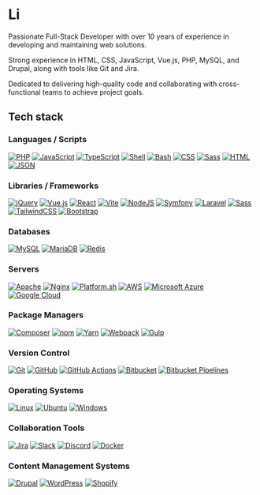 # Li
Passionate Full-Stack Developer with over 10 years of experience in developing and maintaining web solutions.

Strong experience in HTML, CSS, JavaScript, Vue.js, PHP, MySQL, and Drupal, along with tools like Git and Jira.

Dedicated to delivering high-quality code and collaborating with cross-functional teams to achieve project goals.

## Tech stack

### Languages / Scripts

[![PHP](https://img.shields.io/badge/php-777BB4?&logo=php&logoColor=white)](#)
[![JavaScript](https://img.shields.io/badge/JavaScript-F7DF1E?logo=javascript&logoColor=fff)](#)
[![TypeScript](https://img.shields.io/badge/TypeScript-3178C6?logo=typescript&logoColor=fff)](#)
[![Shell](https://img.shields.io/badge/shell-4EAA25?logo=gnu-bash&logoColor=white&style=flat)](#)
[![Bash](https://img.shields.io/badge/Bash-4EAA25?logo=gnubash&logoColor=fff)](#)
[![CSS](https://img.shields.io/badge/CSS-1572B6?logo=css3&logoColor=fff)](#)
[![Sass](https://img.shields.io/badge/Sass-CC6699?logo=sass&logoColor=fff)](#)
[![HTML](https://img.shields.io/badge/HTML-E34F26?logo=html5&logoColor=fff)](#)
[![JSON](https://img.shields.io/badge/JSON-282a36?logo=json&logoColor=fff)](#)

### Libraries / Frameworks

[![jQuery](https://img.shields.io/badge/jquery-%230769AD.svg?logo=jquery&logoColor=white)](#)
[![Vue.js](https://img.shields.io/badge/Vue.js-4FC08D?logo=vuedotjs&logoColor=fff)](#)
[![React](https://img.shields.io/badge/React-282a36?logo=react&logoColor=61DAFB)](#)
[![Vite](https://img.shields.io/badge/Vite-646CFF?logo=vite&logoColor=fff)](#)
[![NodeJS](https://img.shields.io/badge/Node.js-6DA55F?logo=node.js&logoColor=white)](#)
[![Symfony](https://img.shields.io/badge/Symfony-282a36?logo=symfony&logoColor=fff)](#)
[![Laravel](https://img.shields.io/badge/Laravel-FF2D20?logo=laravel&logoColor=fff)](#)
[![Sass](https://img.shields.io/badge/Sass-CC6699?logo=sass&logoColor=fff)](#)
[![TailwindCSS](https://img.shields.io/badge/Tailwind%20CSS-06B6D4?logo=tailwind-css&logoColor=fff)](#)
[![Bootstrap](https://img.shields.io/badge/Bootstrap-7952B3?logo=bootstrap&logoColor=fff)](#)

### Databases

[![MySQL](https://img.shields.io/badge/MySQL-4479A1?logo=mysql&logoColor=white&style=flat)](#)
[![MariaDB](https://img.shields.io/badge/MariaDB-003545?logo=mariadb&logoColor=white&style=flat)](#)
[![Redis](https://img.shields.io/badge/Redis-FF4438?logo=redis&logoColor=fff&style=flat)](#)

### Servers

[![Apache](https://img.shields.io/badge/apache-%23D42029.svg?logo=apache&logoColor=white&style=flat)](#)
[![Nginx](https://img.shields.io/badge/nginx-%23009639.svg?logo=nginx&logoColor=white&style=flat)](#)
[![Platform.sh](https://img.shields.io/badge/Platform.sh-1A182A.svg?logo=platformdotsh&logoColor=fff)](#)
[![AWS](https://img.shields.io/badge/Amazon_Web_Services-FF9900?logo=amazon-web-services&logoColor=000)](#)
[![Microsoft Azure](https://custom-icon-badges.demolab.com/badge/Microsoft%20Azure-0089D6?logo=msazure&logoColor=white)](#)
[![Google Cloud](https://img.shields.io/badge/Google%20Cloud-4285F4?logo=googlecloud&logoColor=fff&style=flat)](#)

### Package Managers

[![Composer](https://img.shields.io/badge/Composer-885630?logo=composer&logoColor=fff)](#)
[![npm](https://img.shields.io/badge/npm-CB3837?logo=npm&logoColor=fff)](#)
[![Yarn](https://img.shields.io/badge/Yarn-2C8EBB?logo=yarn&logoColor=fff)](#)
[![Webpack](https://img.shields.io/badge/webpack-%238DD6F9.svg?logo=webpack&logoColor=black&style=flat)](#)
[![Gulp](https://img.shields.io/badge/Gulp-%23CF4647.svg?logo=gulp&logoColor=white)](#)

### Version Control

[![Git](https://img.shields.io/badge/Git-F05032?logo=git&logoColor=fff)](#)
[![GitHub](https://img.shields.io/badge/GitHub-2088FF?logo=github&logoColor=white)](#)
[![GitHub Actions](https://img.shields.io/badge/GitHub_Actions-2088FF?logo=github-actions&logoColor=white)](#)
[![Bitbucket](https://img.shields.io/badge/Bitbucket-0052CC?logo=bitbucket&logoColor=white)](#)
[![Bitbucket Pipelines](https://img.shields.io/badge/Bitbucket_Pipelines-0052CC?logo=bitbucket&logoColor=white)](#)

### Operating Systems

[![Linux](https://img.shields.io/badge/Linux-FCC624?logo=linux&logoColor=black)](#)
[![Ubuntu](https://img.shields.io/badge/Ubuntu-E95420?logo=ubuntu&logoColor=white)](#)
[![Windows](https://custom-icon-badges.demolab.com/badge/Windows-0078D6?logo=windows11&logoColor=white)](#)

### Collaboration Tools

[![Jira](https://img.shields.io/badge/Jira-0052CC?logo=jira&logoColor=fff)](#)
[![Slack](https://img.shields.io/badge/Slack-4A154B?logo=slack&logoColor=fff)](#)
[![Discord](https://img.shields.io/badge/Discord-5865F2.svg?logo=Discord&logoColor=white&style=flat)](#)
[![Docker](https://img.shields.io/badge/Docker-2496ED?logo=docker&logoColor=white&style=flat)](#)

### Content Management Systems

[![Drupal](https://img.shields.io/badge/Drupal-0678BE?logo=drupal&logoColor=fff&style=flat)](#)
[![WordPress](https://img.shields.io/badge/WordPress-21759B?logo=wordpress&logoColor=fff&style=flat)](#)
[![Shopify](https://img.shields.io/badge/Shopify-7AB55C?logo=shopify&logoColor=fff&style=flat)](#)

